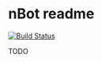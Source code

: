# nBot readme

[![Build Status](https://drone.io/github.com/Palid/nBot/status.png)](https://drone.io/github.com/Palid/nBot/latest)

TODO